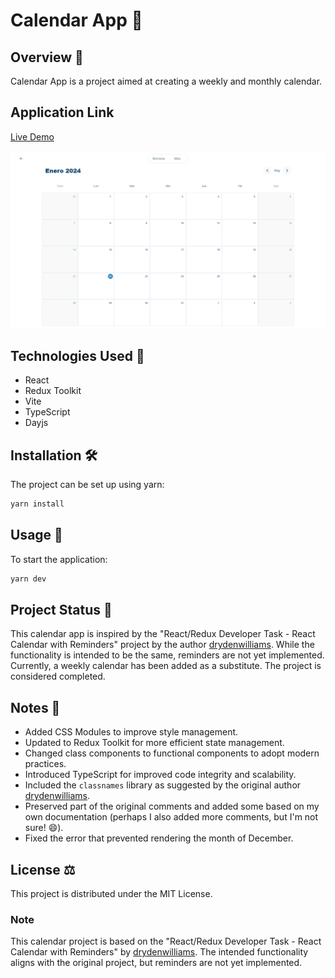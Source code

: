 # Calendar App 📅

## Overview 📖

Calendar App is a project aimed at creating a weekly and monthly calendar.

## Application Link

[Live Demo](https://calendar-app-eosin.vercel.app/)

![Screenshot](/public/screenshot.png)

## Technologies Used 🚀

- React
- Redux Toolkit
- Vite
- TypeScript
- Dayjs

## Installation 🛠️

The project can be set up using yarn:

```bash
yarn install
```

## Usage 🚀

To start the application:

```bash
yarn dev
```

## Project Status 🚧

This calendar app is inspired by the "React/Redux Developer Task - React Calendar with Reminders" project by the author [drydenwilliams](https://github.com/drydenwilliams). While the functionality is intended to be the same, reminders are not yet implemented. Currently, a weekly calendar has been added as a substitute. The project is considered completed.

## Notes 📝

- Added CSS Modules to improve style management.
- Updated to Redux Toolkit for more efficient state management.
- Changed class components to functional components to adopt modern practices.
- Introduced TypeScript for improved code integrity and scalability.
- Included the `classnames` library as suggested by the original author [drydenwilliams](https://github.com/drydenwilliams).
- Preserved part of the original comments and added some based on my own documentation (perhaps I also added more comments, but I'm not sure! 😄).
- Fixed the error that prevented rendering the month of December.

## License ⚖️

This project is distributed under the MIT License.

### Note

This calendar project is based on the "React/Redux Developer Task - React Calendar with Reminders" by [drydenwilliams](https://github.com/drydenwilliams). The intended functionality aligns with the original project, but reminders are not yet implemented.
